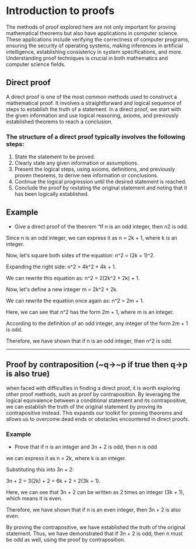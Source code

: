 # Introduction to proofs

The methods of proof explored here are not only important for proving mathematical theorems but also have applications in computer science. These applications include verifying the correctness of computer programs, ensuring the security of operating systems, making inferences in artificial intelligence, establishing consistency in system specifications, and more. Understanding proof techniques is crucial in both mathematics and computer science fields.

## Direct proof

A direct proof is one of the most common methods used to construct a mathematical proof. It involves a straightforward and logical sequence of steps to establish the truth of a statement. In a direct proof, we start with the given information and use logical reasoning, axioms, and previously established theorems to reach a conclusion.

### The structure of a direct proof typically involves the following steps:

1. State the statement to be proved.
2. Clearly state any given information or assumptions.
3. Present the logical steps, using axioms, definitions, and previously proven theorems, to derive new information or conclusions.
4. Continue the logical progression until the desired statement is reached.
5. Conclude the proof by restating the original statement and noting that it has been logically established.

## Example

- Give a direct proof of the theorem “If n is an odd integer, then n2 is odd. 

Since n is an odd integer, we can express it as n = 2k + 1, where k is an integer.

Now, let's square both sides of the equation: n^2 = (2k + 1)^2.

Expanding the right side: n^2 = 4k^2 + 4k + 1.

We can rewrite this equation as: n^2 = 2(2k^2 + 2k) + 1.

Now, let's define a new integer m = 2k^2 + 2k.

We can rewrite the equation once again as: n^2 = 2m + 1.

Here, we can see that n^2 has the form 2m + 1, where m is an integer.

According to the definition of an odd integer, any integer of the form 2m + 1 is odd.

Therefore, we have shown that if n is an odd integer, then n^2 is odd.

---

## Proof by contraposition (~q->~p if true then q->p is also true)

when faced with difficulties in finding a direct proof, it is worth exploring other proof methods, such as proof by contraposition. By leveraging the logical equivalence between a conditional statement and its contrapositive, we can establish the truth of the original statement by proving its contrapositive instead. This expands our toolkit for proving theorems and allows us to overcome dead ends or obstacles encountered in direct proofs.
### Example

- Prove that if n is an integer and 3n + 2 is odd, then n is odd

we can express it as n = 2k, where k is an integer.

Substituting this into 3n + 2:

3n + 2 = 3(2k) + 2 = 6k + 2 = 2(3k + 1).

Here, we can see that 3n + 2 can be written as 2 times an integer (3k + 1), which means it is even.

Therefore, we have shown that if n is an even integer, then 3n + 2 is also even.

By proving the contrapositive, we have established the truth of the original statement. Thus, we have demonstrated that if 3n + 2 is odd, then n must be odd as well, using the proof by contraposition.
